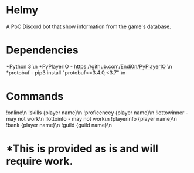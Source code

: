 # Helmy
A PoC Discord bot that show information from the game's database.

# Dependencies

*Python 3 \n
*PyPlayerIO - https://github.com/Endi0n/PyPlayerIO \n
*protobuf - pip3 install "protobuf>=3.4.0,<3.7" \n

# Commands

!online\n
!skills {player name}\n
!proficencey {player name}\n
!lottowinner - may not work\n
!lottoinfo - may not work\n
!playerinfo {player name}\n
!bank {player name}\n
!guild {guild name}\n

# *This is provided as is and will require work.
